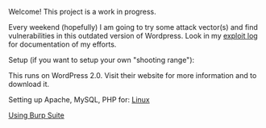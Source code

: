 Welcome! This project is a work in progress.

Every weekend (hopefully) I am going to try some attack vector(s) and find 
vulnerabilities in this outdated version of Wordpress. Look in my
[exploit log](exploits/exploit_log.txt) for documentation of my efforts.

Setup (if you want to setup your own "shooting range"):

This runs on WordPress 2.0. Visit their website for more information and
to download it.

Setting up Apache, MySQL, PHP for: [Linux](https://help.ubuntu.com/community/ApacheMySQLPHP)

[Using Burp Suite](http://portswigger.net/burp/help/suite_gettingstarted.html)
